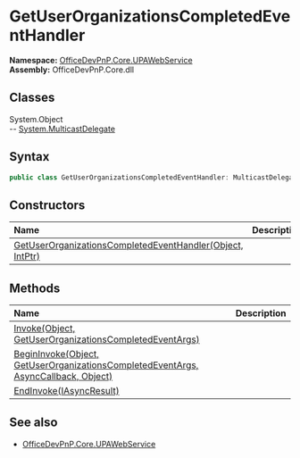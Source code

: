 # GetUserOrganizationsCompletedEventHandler
  
**Namespace:** [OfficeDevPnP.Core.UPAWebService](OfficeDevPnP.Core.UPAWebService.md)  
**Assembly:** OfficeDevPnP.Core.dll  
## Classes
System.Object  
-- [System.MulticastDelegate](System.MulticastDelegate.md)
## Syntax
```C#
public class GetUserOrganizationsCompletedEventHandler: MulticastDelegate
```
## Constructors
|**Name**|**Description**|
|:-----|:-----|
| [GetUserOrganizationsCompletedEventHandler(Object, IntPtr)](GetUserOrganizationsCompletedEventHandlerconstructor1details.md) | 
## Methods
|**Name**|**Description**|
|:-----|:-----|
| [Invoke(Object, GetUserOrganizationsCompletedEventArgs)](GetUserOrganizationsCompletedEventHandlerInvokeObjectGetUserOrganizationsCompletedEventArgs.md) | 
| [BeginInvoke(Object, GetUserOrganizationsCompletedEventArgs, AsyncCallback, Object)](GetUserOrganizationsCompletedEventHandlerBeginInvokeObjectGetUserOrganizationsCompletedEventArgsAsyncCallbackObject.md) | 
| [EndInvoke(IAsyncResult)](GetUserOrganizationsCompletedEventHandlerEndInvokeIAsyncResult.md) | 
## See also
- [OfficeDevPnP.Core.UPAWebService](OfficeDevPnP.Core.UPAWebService.md)
